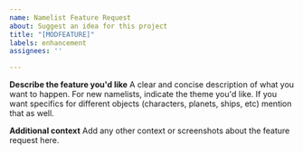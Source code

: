 ```yaml
---
name: Namelist Feature Request
about: Suggest an idea for this project
title: "[MODFEATURE]"
labels: enhancement
assignees: ''

---
```


**Describe the feature you'd like**
A clear and concise description of what you want to happen. For new namelists, indicate the theme you'd like. If you want specifics for different objects (characters, planets, ships, etc) mention that as well.

**Additional context**
Add any other context or screenshots about the feature request here.
